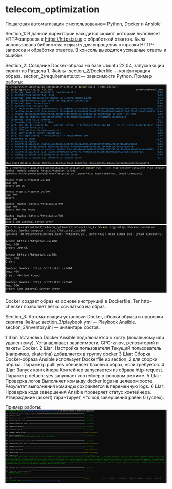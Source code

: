 # telecom_optimization
Пошаговая автоматизация с использованием Python, Docker и Ansible

Section_1: В данной директории находится скрипт, который выполняет HTTP-запросов к https://httpstat.us с обработкой ответов.
Была использована библиотека `requests` для упрощения отправки HTTP-запросов и обработки ответов.
В консоль выводятся успешные ответы и ошибки.

Section_2: Создание Docker-образа на базе Ubuntu 22.04, запускающий скрипт из Раздела 1.
Файлы:
	section_2/Dockerfile — конфигурация образа.
	section_2/requirements.txt — зависимости Python.
Пример работы:
![alt text](image/image1.png)
![alt text](image/image2.png)
![alt text](image/image3.png)

Docker создает образ на основе инструкций в Dockerfile.
Тег http-checker позволяет легко ссылаться на образ.

Section_3: Автоматизация установки Docker, сборки образа и проверки скрипта
Файлы:
	section_3/playbook.yml — Playbook Ansible.
	section_3/inventory.ini — инвентарь хостов.

1 Шаг: Установка Docker
Ansible подключается к хосту (локальному или удаленному).
Устанавливает зависимости, GPG-ключ, репозиторий и пакеты Docker.
2 Шаг: Настройка пользователя
Текущий пользователь (например, ekaterina) добавляется в группу docker
3 Шаг: Сборка Docker-образа
Ansible использует Dockerfile из section_2 для сборки образа.
Параметр pull: yes обновляет базовый образ, если требуется.
4 Шаг: Запуск контейнера
Контейнер запускается из образа http-request.
Параметр detach: yes запускает контейнер в фоновом режиме.
5 Шаг: Проверка логов
Выполняет команду docker logs на целевом хосте.
Результат выполнения команды сохраняется в переменную logs.
6 Шаг: Проверка кода завершения
Ansible проверяет статус контейнера.
Утверждение (assert) гарантирует, что код завершения равен 0 (успех).

Пример работы:
![alt text](image/image4.png)
